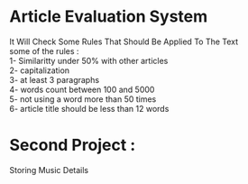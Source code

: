 # Article Evaluation System <br/>
It Will Check Some Rules That Should Be Applied To The Text <br/>
some of the rules : <br/>
1- Similaritty under 50% with other articles <br/>
2- capitalization <br/>
3- at least 3 paragraphs <br/>
4- words count between 100 and 5000 <br/>
5- not using a word more than 50 times <br/>
6- article title should be less than 12 words <br/>
# Second Project : <br/>
Storing Music Details <br/> 
